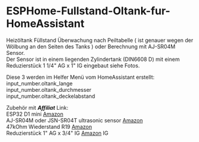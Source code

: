 # ESPHome-Fullstand-Oltank-fur-HomeAssistant
Heizöltank Füllstand Überwachung nach Peiltabelle ( ist genauer wegen der Wölbung an den Seiten des Tanks ) oder Berechnung mit AJ-SR04M Sensor.<br/>
Der Sensor ist in einem liegenden Zylindertank (DIN6608 D) mit einem Reduzierstück 1 1/4" AG x 1" IG eingebaut siehe Fotos.<br/>

Diese 3 werden im Helfer Menü vom HomeAssistant erstellt: <br/> 
input_number.oltank_lange <br/> 
input_number.oltank_durchmesser <br/> 
input_number.oltank_deckelabstand <br/> 


Zubehör mit ***Affiliat*** Link: <br/> 
ESP32 D1 mini [Amazon](https://amzn.eu/d/dWja9GM) <br/> 
AJ-SR04M oder JSN-SR04T ultrasonic sensor [Amazon](https://amzn.eu/d/jeTB6Rc) <br/>
47kOhm Wiederstand R19 [Amazon](https://amzn.eu/d/bL2I8bK)<br/> 
Reduzierstück 1" AG x 3/4" IG [Amazon](https://amzn.eu/d/2aC6UXC) IG <br/> 



